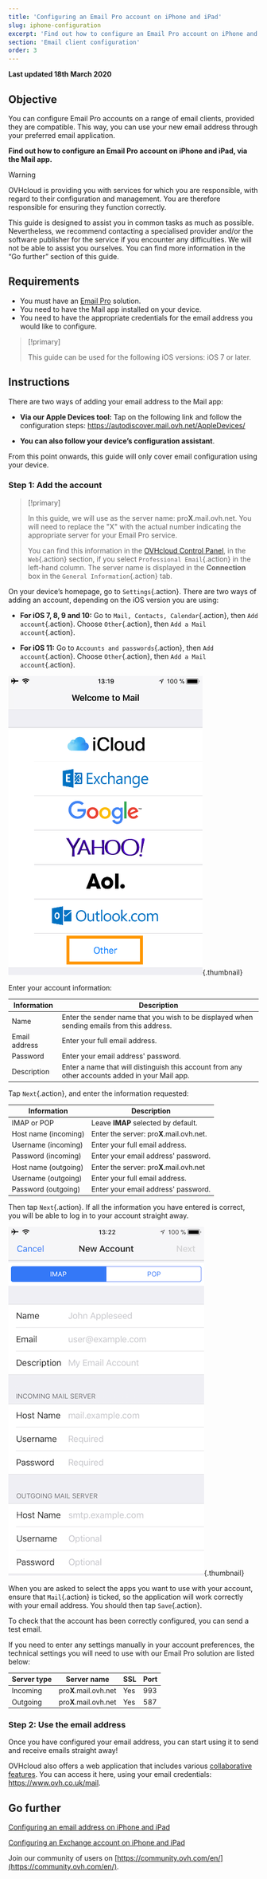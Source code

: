 ```yaml
---
title: 'Configuring an Email Pro account on iPhone and iPad'
slug: iphone-configuration
excerpt: 'Find out how to configure an Email Pro account on iPhone and iPad, via the Mail app'
section: 'Email client configuration'
order: 3
---
```


**Last updated 18th March 2020**

## Objective

You can configure Email Pro accounts on a range of email clients, provided they are compatible. This way, you can use your new email address through your preferred email application.

**Find out how to configure an Email Pro account on iPhone and iPad, via the Mail app.**

> [!warning]
>OVHcloud is providing you with services for which you are responsible, with regard to their configuration and management. You are therefore responsible for ensuring they function correctly.
>
>This guide is designed to assist you in common tasks as much as possible. Nevertheless, we recommend contacting a specialised provider and/or the software publisher for the service if you encounter any difficulties. We will not be able to assist you ourselves. You can find more information in the “Go further” section of this guide.
>

## Requirements

- You must have an [Email Pro](https://www.ovh.co.uk/emails/email-pro) solution.
- You need to have the Mail app installed on your device.
- You need to have the appropriate credentials for the email address you would like to configure.

> [!primary]
>
> This guide can be used for the following iOS versions: iOS 7 or later.
>

## Instructions

There are two ways of adding your email address to the Mail app:

- **Via our Apple Devices tool:** Tap on the following link and follow the configuration steps: <https://autodiscover.mail.ovh.net/AppleDevices/>

- **You can also follow your device’s configuration assistant**.

From this point onwards, this guide will only cover email configuration using your device.

### Step 1: Add the account

> [!primary]
>
> In this guide, we will use as the server name: pro**X**.mail.ovh.net. You will need to replace the "X" with the actual number indicating the appropriate server for your Email Pro service.
> 
> You can find this information in the [OVHcloud Control Panel](https://www.ovh.com/auth/?action=gotomanager), in the `Web`{.action} section, if you select `Professional Email`{.action} in the left-hand column. The server name is displayed in the **Connection** box in the `General Information`{.action} tab.
> 

On your device’s homepage, go to `Settings`{.action}. There are two ways of adding an account, depending on the iOS version you are using:

- **For iOS 7, 8, 9 and 10:** Go to `Mail, Contacts, Calendar`{.action}, then `Add account`{.action}. Choose `Other`{.action}, then `Add a Mail account`{.action}.

- **For iOS 11:** Go to `Accounts and passwords`{.action}, then `Add account`{.action}. Choose `Other`{.action}, then `Add a Mail account`{.action}.

![emailpro](images/configuration-mail-ios-step1.png){.thumbnail}

Enter your account information:

|Information|Description|
|---|---|
|Name|Enter the sender name that you wish to be displayed when sending emails from this address.|
|Email address|Enter your full email address.|
|Password|Enter your email address' password.|
|Description|Enter a name that will distinguish this account from any other accounts added in your Mail app.|

Tap `Next`{.action}, and enter the information requested:

|Information|Description|
|---|---|
|IMAP or POP|Leave **IMAP** selected by default.|
|Host name (incoming)|Enter the server: pro**X**.mail.ovh.net.|
|Username (incoming)|Enter your full email address.|
|Password (incoming)|Enter your email address' password.|  
|Host name (outgoing)|Enter the server: pro**X**.mail.ovh.net|
|Username (outgoing)|Enter your full email address.|
|Password (outgoing)|Enter your email address' password.|

Then tap `Next`{.action}. If all the information you have entered is correct, you will be able to log in to your account straight away.

![emailpro](images/configuration-mail-ios-step2.png){.thumbnail}

When you are asked to select the apps you want to use with your account, ensure that `Mail`{.action} is ticked, so the application will work correctly with your email address. You should then tap `Save`{.action}.

To check that the account has been correctly configured, you can send a test email.

If you need to enter any settings manually in your account preferences, the technical settings you will need to use with our Email Pro solution are listed below:

|Server type|Server name|SSL|Port|
|---|---|---|---|
|Incoming|pro**X**.mail.ovh.net|Yes|993|
|Outgoing|pro**X**.mail.ovh.net|Yes|587|

### Step 2: Use the email address

Once you have configured your email address, you can start using it to send and receive emails straight away!

OVHcloud also offers a web application that includes various [collaborative features](https://www.ovh.co.uk/emails). You can access it here, using your email credentials: <https://www.ovh.co.uk/mail>.

## Go further

[Configuring an email address on iPhone and iPad](https://docs.ovh.com/gb/en/emails/email_hosting_iphone_ios_91_configuration/)

[Configuring an Exchange account on iPhone and iPad](https://docs.ovh.com/gb/en/microsoft-collaborative-solutions/exchange_2013_how_to_configure_on_ios_iphoneipad/)

Join our community of users on [https://community.ovh.com/en/](https://community.ovh.com/en/).
